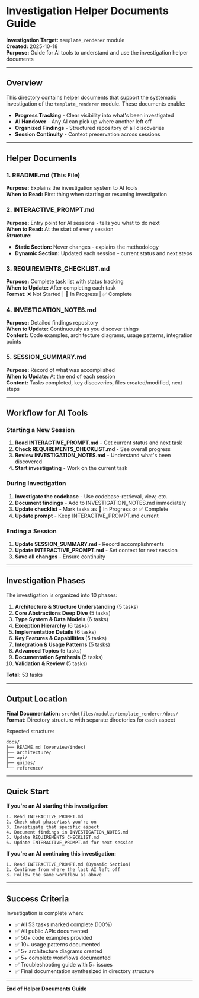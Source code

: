 # Investigation Helper Documents Guide

**Investigation Target:** `template_renderer` module  
**Created:** 2025-10-18  
**Purpose:** Guide for AI tools to understand and use the investigation helper documents

---

## Overview

This directory contains helper documents that support the systematic investigation of the `template_renderer` module. These documents enable:

- **Progress Tracking** - Clear visibility into what's been investigated
- **AI Handover** - Any AI can pick up where another left off
- **Organized Findings** - Structured repository of all discoveries
- **Session Continuity** - Context preservation across sessions

---

## Helper Documents

### 1. README.md (This File)
**Purpose:** Explains the investigation system to AI tools  
**When to Read:** First thing when starting or resuming investigation

### 2. INTERACTIVE_PROMPT.md
**Purpose:** Entry point for AI sessions - tells you what to do next  
**When to Read:** At the start of every session  
**Structure:**
- **Static Section:** Never changes - explains the methodology
- **Dynamic Section:** Updated each session - current status and next steps

### 3. REQUIREMENTS_CHECKLIST.md
**Purpose:** Complete task list with status tracking  
**When to Update:** After completing each task  
**Format:** ❌ Not Started | 🔄 In Progress | ✅ Complete

### 4. INVESTIGATION_NOTES.md
**Purpose:** Detailed findings repository  
**When to Update:** Continuously as you discover things  
**Content:** Code examples, architecture diagrams, usage patterns, integration points

### 5. SESSION_SUMMARY.md
**Purpose:** Record of what was accomplished  
**When to Update:** At the end of each session  
**Content:** Tasks completed, key discoveries, files created/modified, next steps

---

## Workflow for AI Tools

### Starting a New Session

1. **Read INTERACTIVE_PROMPT.md** - Get current status and next task
2. **Check REQUIREMENTS_CHECKLIST.md** - See overall progress
3. **Review INVESTIGATION_NOTES.md** - Understand what's been discovered
4. **Start investigating** - Work on the current task

### During Investigation

1. **Investigate the codebase** - Use codebase-retrieval, view, etc.
2. **Document findings** - Add to INVESTIGATION_NOTES.md immediately
3. **Update checklist** - Mark tasks as 🔄 In Progress or ✅ Complete
4. **Update prompt** - Keep INTERACTIVE_PROMPT.md current

### Ending a Session

1. **Update SESSION_SUMMARY.md** - Record accomplishments
2. **Update INTERACTIVE_PROMPT.md** - Set context for next session
3. **Save all changes** - Ensure continuity

---

## Investigation Phases

The investigation is organized into 10 phases:

1. **Architecture & Structure Understanding** (5 tasks)
2. **Core Abstractions Deep Dive** (5 tasks)
3. **Type System & Data Models** (6 tasks)
4. **Exception Hierarchy** (6 tasks)
5. **Implementation Details** (6 tasks)
6. **Key Features & Capabilities** (5 tasks)
7. **Integration & Usage Patterns** (5 tasks)
8. **Advanced Topics** (5 tasks)
9. **Documentation Synthesis** (5 tasks)
10. **Validation & Review** (5 tasks)

**Total:** 53 tasks

---

## Output Location

**Final Documentation:** `src/dotfiles/modules/template_renderer/docs/`  
**Format:** Directory structure with separate directories for each aspect

Expected structure:
```
docs/
├── README.md (overview/index)
├── architecture/
├── api/
├── guides/
└── reference/
```

---

## Quick Start

**If you're an AI starting this investigation:**

```
1. Read INTERACTIVE_PROMPT.md
2. Check what phase/task you're on
3. Investigate that specific aspect
4. Document findings in INVESTIGATION_NOTES.md
5. Update REQUIREMENTS_CHECKLIST.md
6. Update INTERACTIVE_PROMPT.md for next session
```

**If you're an AI continuing this investigation:**

```
1. Read INTERACTIVE_PROMPT.md (Dynamic Section)
2. Continue from where the last AI left off
3. Follow the same workflow as above
```

---

## Success Criteria

Investigation is complete when:
- ✅ All 53 tasks marked complete (100%)
- ✅ All public APIs documented
- ✅ 50+ code examples provided
- ✅ 10+ usage patterns documented
- ✅ 5+ architecture diagrams created
- ✅ 5+ complete workflows documented
- ✅ Troubleshooting guide with 5+ issues
- ✅ Final documentation synthesized in directory structure

---

**End of Helper Documents Guide**

